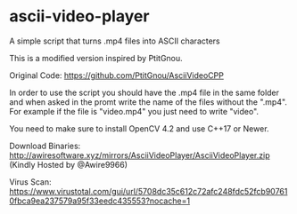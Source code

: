 # ascii-video-player
A simple script that turns .mp4 files into ASCII characters

This is a modified version inspired by PtitGnou.

Original Code: https://github.com/PtitGnou/AsciiVideoCPP

In order to use the script you should have the .mp4 file in the same folder and when asked in the promt write the name of the files without the ".mp4". For example if the file is "video.mp4" you just need to write "video".

You need to make sure to install OpenCV 4.2 and use C++17 or Newer.

Download Binaries: http://awiresoftware.xyz/mirrors/AsciiVideoPlayer/AsciiVideoPlayer.zip (Kindly Hosted by @Awire9966)

Virus Scan: https://www.virustotal.com/gui/url/5708dc35c612c72afc248fdc52fcb907610fbca9ea237579a95f33eedc435553?nocache=1
